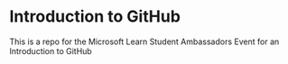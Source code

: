# Introduction to GitHub

This is a repo for the Microsoft Learn Student Ambassadors Event for an Introduction to GitHub

